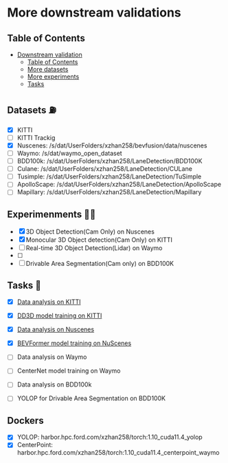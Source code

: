 # More downstream validations 

## Table of Contents

- [Downstream validation](#validation)
  - [Table of Contents](#table-of-contents)
  - [More datasets](#datasets)
  - [More experiments](#experimenments)
  - [Tasks](#tasks)


## Datasets :fuelpump:
* [x] KITTI
* [ ] KITTI Trackig
* [x] Nuscenes: /s/dat/UserFolders/xzhan258/bevfusion/data/nuscenes
* [ ] Waymo: /s/dat/waymo_open_dataset
* [ ] BDD100k: /s/dat/UserFolders/xzhan258/LaneDetection/BDD100K
* [ ] Culane: /s/dat/UserFolders/xzhan258/LaneDetection/CULane
* [ ] Tusimple: /s/dat/UserFolders/xzhan258/LaneDetection/TuSimple
* [ ] ApolloScape: /s/dat/UserFolders/xzhan258/LaneDetection/ApolloScape
* [ ] Mapillary: /s/dat/UserFolders/xzhan258/LaneDetection/Mapillary

## Experimenments :woman_technologist:
* [x] 3D Object Detection(Cam Only) on Nuscenes
* [x] Monocular 3D Object detection(Cam Only) on KITTI
* [ ] Real-time 3D Object Detection(Lidar) on Waymo
* [ ]   
* [ ] Drivable Area Segmentation(Cam only) on BDD100K

## Tasks :hugs:
* [x] [Data analysis on KITTI](https://github.com/towardsautonomy/DatasetEquity/blob/main/data_analysis/kitti_dataset_distribution_analysis.ipynb)
* [x] [DD3D model training on KITTI](https://github.com/towardsautonomy/dd3d/tree/081a4815565ff4164d50fa06d88e46b23b4c9752)

* [x] [Data analysis on Nuscenes](https://github.com/towardsautonomy/DatasetEquity/blob/downstream-validation-generalize-on-more-datasets/data_analysis/nuscenes_dataset_distribution_analysis.ipynb)
* [x] [BEVFormer model training on NuScenes](https://github.com/towardsautonomy/BEVFormer/tree/2d36d66b1237bec51c68d1f5ab43310adad2a5e1)

* [ ] Data analysis on Waymo
* [ ] CenterNet model training on Waymo

* [ ] Data analysis on BDD100k
* [ ] YOLOP for Drivable Area Segmentation on BDD100K


## Dockers
* [x] YOLOP: harbor.hpc.ford.com/xzhan258/torch:1.10_cuda11.4_yolop
* [x] CenterPoint: harbor.hpc.ford.com/xzhan258/torch:1.10_cuda11.4_centerpoint_waymo
